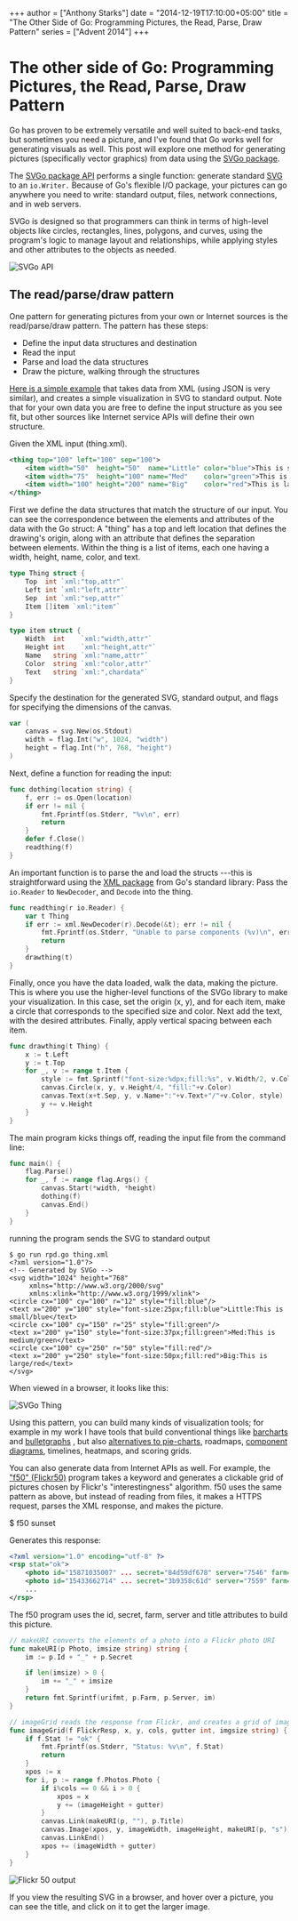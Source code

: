 +++
author = ["Anthony Starks"]
date = "2014-12-19T17:10:00+05:00"
title = "The Other Side of Go: Programming Pictures, the Read, Parse, Draw Pattern"
series = ["Advent 2014"]
+++

# The other side of Go: Programming Pictures, the Read, Parse, Draw Pattern

Go has proven to be extremely versatile and well suited to back-end
tasks, but sometimes you need a picture, and I've found that Go works
well for generating visuals as well. This post will explore one method
for generating pictures (specifically vector graphics) from data using
the [SVGo package](https://github.com/ajstarks/svgo).

The [SVGo package API](http://godoc.org/github.com/ajstarks/svgo)
performs a single function: generate standard
[SVG](http://www.w3.org/TR/SVG11/) to an `io.Writer.` Because of Go's
flexible I/O package, your pictures can go anywhere you need to write:
standard output, files, network connections, and in web servers.

SVGo is designed so that programmers can think in terms of high-level
objects like circles, rectangles, lines, polygons, and curves, using the
program's logic to manage layout and relationships, while applying
styles and other attributes to the objects as needed.

![SVGo API](https://farm9.staticflickr.com/8613/16056841885_9f13689cf6_b.jpg "SVGo API")

## The read/parse/draw pattern

One pattern for generating pictures from your own or Internet sources is
the read/parse/draw pattern. The pattern has these steps:

* Define the input data structures and destination
* Read the input
* Parse and load the data structures
* Draw the picture, walking through the structures

[Here is a simple example](https://github.com/ajstarks/svgo/blob/master/rpd/rpd.go)
that takes data from XML (using JSON is very
similar), and creates a simple visualization in SVG to standard output.
Note that for your own data you are free to define the input structure
as you see fit, but other sources like Internet service APIs will define
their own structure.

Given the XML input (thing.xml).

```xml
<thing top="100" left="100" sep="100">
    <item width="50"  height="50"  name="Little" color="blue">This is small</item>
    <item width="75"  height="100" name="Med"    color="green">This is medium</item>
    <item width="100" height="200" name="Big"    color="red">This is large</item>
</thing>
```

First we define the data structures that match the structure of our
input.  You can see the correspondence between the elements and
attributes of the data with the Go struct: A "thing" has a top and left
location that defines the drawing's origin, along with an attribute that
defines the separation between elements. Within the thing is a list of
items, each one having a width, height, name, color, and text.

```go
type Thing struct {
	Top  int `xml:"top,attr"`
	Left int `xml:"left,attr"`
	Sep  int `xml:"sep,attr"`
	Item []item `xml:"item"`
}

type item struct {
	Width  int    `xml:"width,attr"`
	Height int    `xml:"height,attr"`
	Name   string `xml:"name,attr"`
	Color  string `xml:"color,attr"`
	Text   string `xml:",chardata"`
}
```

Specify the destination for the generated SVG, standard output, and
flags for specifying the dimensions of the canvas.

```go
var (
	canvas = svg.New(os.Stdout)
	width = flag.Int("w", 1024, "width") 
	height = flag.Int("h", 768, "height") 
)
```

Next, define a function for reading the input:

```go
func dothing(location string) {
	f, err := os.Open(location)
	if err != nil {
		fmt.Fprintf(os.Stderr, "%v\n", err)
		return
	}
	defer f.Close()
	readthing(f)
}
```

An important function is to parse the and load the structs ---this is
straightforward using the [XML package](http://golang.org/pkg/encoding/xml/) from Go's standard
library: Pass the `io.Reader` to `NewDecoder`, and `Decode` into the
thing.

```go
func readthing(r io.Reader) {
	var t Thing
	if err := xml.NewDecoder(r).Decode(&t); err != nil {
		fmt.Fprintf(os.Stderr, "Unable to parse components (%v)\n", err)
		return
	}
	drawthing(t)
}
```

Finally, once you have the data loaded, walk the data, making the
picture. This is where you use the higher-level functions of the SVGo
library to make your visualization. In this case, set the origin (x, y),
and for each item, make a circle that corresponds to the specified size
and color. Next add the text, with the desired attributes.  Finally,
apply vertical spacing between each item.

```go
func drawthing(t Thing) {
	x := t.Left
	y := t.Top
	for _, v := range t.Item {
		style := fmt.Sprintf("font-size:%dpx;fill:%s", v.Width/2, v.Color)
		canvas.Circle(x, y, v.Height/4, "fill:"+v.Color)
		canvas.Text(x+t.Sep, y, v.Name+":"+v.Text+"/"+v.Color, style)
		y += v.Height
	} 
}
```

The main program kicks things off, reading the input file from the command line:

```go
func main() {
	flag.Parse()
	for _, f := range flag.Args() {
		canvas.Start(*width, *height)
		dothing(f)
		canvas.End()
	}
}
```

running the program sends the SVG to standard output

```shell
$ go run rpd.go thing.xml
<?xml version="1.0"?>
<!-- Generated by SVGo -->
<svg width="1024" height="768"
	 xmlns="http://www.w3.org/2000/svg" 
	 xmlns:xlink="http://www.w3.org/1999/xlink">
<circle cx="100" cy="100" r="12" style="fill:blue"/>
<text x="200" y="100" style="font-size:25px;fill:blue">Little:This is small/blue</text>
<circle cx="100" cy="150" r="25" style="fill:green"/>
<text x="200" y="150" style="font-size:37px;fill:green">Med:This is medium/green</text>
<circle cx="100" cy="250" r="50" style="fill:red"/>
<text x="200" y="250" style="font-size:50px;fill:red">Big:This is large/red</text>
</svg>
```

When viewed in a browser, it looks like this:

![SVGo Thing](https://farm8.staticflickr.com/7548/16031051506_81f407ba05_b.jpg "Thing Output")

Using this pattern, you can build many kinds of visualization tools; for
example in my work I have tools that build conventional things like
[barcharts](https://github.com/ajstarks/svgo/tree/master/barchart) and
[bulletgraphs](https://github.com/ajstarks/svgo/tree/master/bulletgraph)
, but also [alternatives to
pie-charts](https://github.com/ajstarks/svgo/tree/master/pmap),
roadmaps, [component
diagrams](https://github.com/ajstarks/svgo/tree/master/compx),
timelines, heatmaps, and scoring grids.

You can also generate data from Internet APIs as well.  For example, the
["f50" (Flickr50)](https://github.com/ajstarks/svgo/tree/master/f50)
program takes a keyword and generates a clickable grid of pictures
chosen by Flickr's "interestingness" algorithm. f50 uses the same
pattern as above, but instead of reading from files, it makes a HTTPS
request, parses the XML response, and makes the picture.

$ f50 sunset

Generates this response:

```xml
<?xml version="1.0" encoding="utf-8" ?> 
<rsp stat="ok">
	<photo id="15871035007" ... secret="84d59df678" server="7546" farm="8" title="flickr-gopher" ... />
	<photo id="15433662714" ... secret="3b9358c61d" server="7559" farm="8" title="Laurence Maroney 2006..." ... />
	...
</rsp>
```

The f50 program uses the id, secret, farm, server and title attributes to build this picture.

```go
// makeURI converts the elements of a photo into a Flickr photo URI
func makeURI(p Photo, imsize string) string {
	im := p.Id + "_" + p.Secret

	if len(imsize) > 0 {
		im += "_" + imsize
	}
	return fmt.Sprintf(urifmt, p.Farm, p.Server, im)
}

// imageGrid reads the response from Flickr, and creates a grid of images
func imageGrid(f FlickrResp, x, y, cols, gutter int, imgsize string) {
	if f.Stat != "ok" {
		fmt.Fprintf(os.Stderr, "Status: %v\n", f.Stat)
		return
	}
	xpos := x
	for i, p := range f.Photos.Photo {
		if i%cols == 0 && i > 0 {
			xpos = x
			y += (imageHeight + gutter)
		}
		canvas.Link(makeURI(p, ""), p.Title)
		canvas.Image(xpos, y, imageWidth, imageHeight, makeURI(p, "s"))
		canvas.LinkEnd()
		xpos += (imageWidth + gutter)
	}
}
```

![Flickr 50 output](https://farm8.staticflickr.com/7546/15871035007_84d59df678_z.jpg "Flickr 50: gopher")

If you view the resulting SVG in a browser, and hover over a picture, you can see the title, and click on it to get the larger image.





